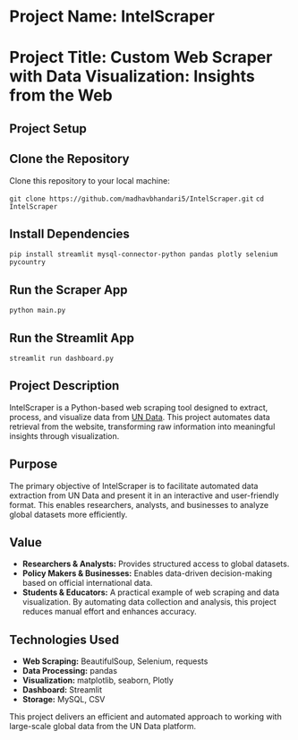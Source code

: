 # Project Name: IntelScraper

# Project Title: Custom Web Scraper with Data Visualization: Insights from the Web


## Project Setup
## Clone the Repository
Clone this repository to your local machine:

`git clone https://github.com/madhavbhandari5/IntelScraper.git`
`cd IntelScraper`


## Install Dependencies
`pip install streamlit mysql-connector-python pandas plotly selenium pycountry`

## Run the Scraper App
`python main.py`

## Run the Streamlit App
`streamlit run dashboard.py`

## Project Description
IntelScraper is a Python-based web scraping tool designed to extract, process, and visualize data from [UN Data](https://data.un.org/). This project automates data retrieval from the website, transforming raw information into meaningful insights through visualization.

## Purpose
The primary objective of IntelScraper is to facilitate automated data extraction from UN Data and present it in an interactive and user-friendly format. This enables researchers, analysts, and businesses to analyze global datasets more efficiently.

## Value
- **Researchers & Analysts:** Provides structured access to global datasets.
- **Policy Makers & Businesses:** Enables data-driven decision-making based on official international data.
- **Students & Educators:** A practical example of web scraping and data visualization.
By automating data collection and analysis, this project reduces manual effort and enhances accuracy.

## Technologies Used
- **Web Scraping:** BeautifulSoup, Selenium, requests
- **Data Processing:** pandas
- **Visualization:** matplotlib, seaborn, Plotly
- **Dashboard:** Streamlit
- **Storage:** MySQL, CSV

This project delivers an efficient and automated approach to working with large-scale global data from the UN Data platform.


